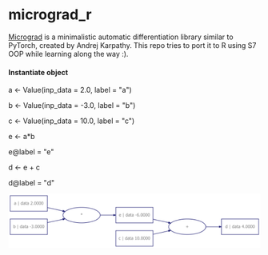 # micrograd_r

[Micrograd](https://github.com/karpathy/micrograd) is a minimalistic automatic differentiation library similar to PyTorch, created by Andrej Karpathy. This repo tries to port it to R using S7 OOP while learning along the way :).

#### Instantiate object

a <- Value(inp_data = 2.0, label = "a")

b <- Value(inp_data = -3.0, label = "b")

c <- Value(inp_data = 10.0, label = "c")

e <- a*b

e@label = "e"

d <- e + c

d@label = "d"

![](graph.png)


 
